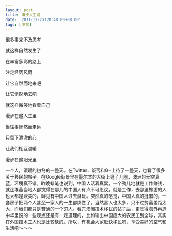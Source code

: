 ```yaml
---
layout: post
title: 漫步人生路
date: '2011-11-27T20:48:00+08:00'
tags: [随笔]
---
```


很多事来不及思考

就这样自然发生了

在丰富多彩的路上

注定经历风雨

让它自然而地来吧

让它悄然地去吧

就这样微笑地看着自己

漫步在这人生里

当往事悄然而走远

只留下清澈的心

让我们相互温暖

漫步在这阳光里

一个人，暖暖的初冬的一整天。在Twitter、饭否和G+上待了一整天，也看了很多关于移民的帖子。在Google街景里在墨尔本的大街上逛了几圈，澳洲的天空真蓝，环境真不错。昨晚蜡笔也说到，中国人活着真累，一个劲儿地就是工作赚钱，就连埃塞当地人都觉得在那儿的中国人有点不可思议，就是工作，去那里旅游的人也大都是欧美的，鲜见有中国人过去游玩。突然真的感觉，中国人真的挺累的，一套房子把两个人甚至一家人的一生都绑住了。当然富人也太多，只不过贫富差距太大，而我们都只是普通的一个穷人。看完澳洲技术移民的帖子后，更觉得海外再造中华里说的一些观点还是有一定道理的，比如输出中国庞大的农民工到全球，其实在外国技术工人也是比较缺的。所以，有机会大家赶快移民吧，享受美好的空气和生活吧～～～
